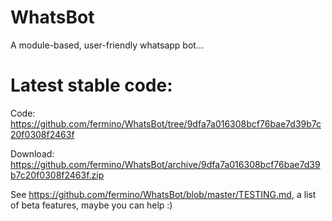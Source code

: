 WhatsBot
========

A module-based, user-friendly whatsapp bot...

Latest stable code: 
===================

Code: <https://github.com/fermino/WhatsBot/tree/9dfa7a016308bcf76bae7d39b7c20f0308f2463f>

Download: <https://github.com/fermino/WhatsBot/archive/9dfa7a016308bcf76bae7d39b7c20f0308f2463f.zip>

See <https://github.com/fermino/WhatsBot/blob/master/TESTING.md>, a list of beta features, maybe you can help :)
